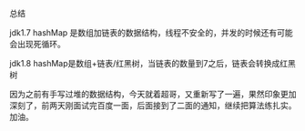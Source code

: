 总结

jdk1.7 hashMap 是数组加链表的数据结构，线程不安全的，并发的时候还有可能会出现死循环。

jdk1.8 hashMap是数组+链表/红黑树，当链表的数量到7之后，链表会转换成红黑树

因为之前有手写过堆的数据结构，今天就着超哥，又重新写了一遍，果然印象更加深刻了，前两天刚面试完百度一面，后面接到了二面的通知，继续把算法练扎实。加油。